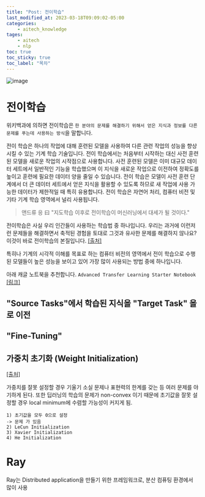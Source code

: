 ```yaml
---
title: "Post: 전이학습"
last_modified_at: 2023-03-18T09:09:02-05:00
categories:
    - aitech_knowledge
tages:
    - aitech
    - nlp
toc: true
toc_sticky: true
toc_label: "목차"
---
```


![image](../../../image/aitech.png)


# 전이학습

위키백과에 의하면 전이학습은 `한 분야의 문제를 해결하기 위해서 얻은 지식과 정보를 다른 문제를 푸는데 사용하는 방식`을 말합니다. 

전이 학습은 하나의 작업에 대해 훈련된 모델을 사용하여 다른 관련 작업의 성능을 향상시킬 수 있는 기계 학습 기술입니다. 전이 학습에서는 처음부터 시작하는 대신 사전 훈련된 모델을 새로운 작업의 시작점으로 사용합니다. 사전 훈련된 모델은 이미 대규모 데이터 세트에서 일반적인 기능을 학습했으며 이 지식을 새로운 작업으로 이전하여 정확도를 높이고 훈련에 필요한 데이터 양을 줄일 수 있습니다. 전이 학습은 모델이 사전 훈련 단계에서 더 큰 데이터 세트에서 얻은 지식을 활용할 수 있도록 하므로 새 작업에 사용 가능한 데이터가 제한적일 때 특히 유용합니다. 전이 학습은 자연어 처리, 컴퓨터 비전 및 기타 기계 학습 영역에서 널리 사용됩니다.


> 앤드류 응 曰 "지도학습 이후로 전이학습이 머신러닝에서 대세가 될 것이다." 


전이학습은 사실 우리 인간들이 사용하는 학습법 중 하나입니다. 우리는 과거에 이런저런 문제들을 해결하면서 축적된 경험을 토대로 그것과 유사한 문제를 해결하지 않나요? 이것이 바로 전이학습의 본질입니다. [[출처]](https://bskyvision.com/entry/%EC%A0%84%EC%9D%B4%ED%95%99%EC%8A%B5transfer-learning-%EC%9E%AC%EB%B0%8C%EA%B3%A0-%EC%89%BD%EA%B2%8C-%EC%9D%B4%ED%95%B4%ED%95%98%EA%B8%B0)

특히나 기계의 시각적 이해를 목표로 하는 컴퓨터 비전의 영역에서 전이 학습으로 수행된 모델들이 높은 성능을 보이고 있어 가장 많이 사용되는 방법 중에 하나입니다.

아래 캐글 노트북을 추천합니다. `Advanced Transfer Learning Starter Notebook` [[링크]](https://www.kaggle.com/code/aakashns/advanced-transfer-learning-starter-notebook/notebook)


## "Source Tasks"에서 학습된 지식을 "Target Task" 을 로 이전

## "Fine-Tuning"


## 가중치 초기화 (Weight Initialization)
[[출처]](https://reniew.github.io/13/)

가중치를 잘못 설정할 경우 기울기 소실 문제나 표현력의 한계를 갖는 등 여러 문제를 야기하게 된다. 또한 딥러닝의 학습의 문제가 non-convex 이기 때문에 초기값을 잘못 설정할 경우 local minimum에 수렴할 가능성이 커지게 됨.

    1) 초기값을 모두 0으로 설정
    -> 문제 가 있음
    2) LeCun Initialization
    3) Xavier Initialization
    4) He Initialization


# Ray
Ray는 Distributed application을 만들기 위한 프레임워크로, 분산 컴퓨팅 환경에서 많이 사용




